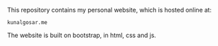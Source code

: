 This repository contains my personal website, which is hosted online at:

	kunalgosar.me

The website is built on bootstrap, in html, css and js.


